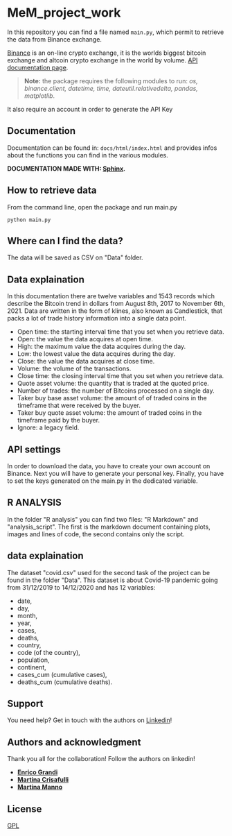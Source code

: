 # MeM_project_work

In this repository you can find a file named ```main.py```, which permit to retrieve the data from Binance exchange.

[Binance](https://binance.com//) is an on-line crypto exchange,  it is the worlds biggest bitcoin exchange and altcoin crypto exchange in the world by volume. 
[API documentation page](https://binance-docs.github.io/apidocs/spot/en/#introduction).

> **Note:** the package requires the following modules to run:
*os, binance.client, datetime, time, dateutil.relativedelta, pandas, matplotlib*.

It also require an account in order to generate the API Key



## Documentation 
Documentation can be found in: ```docs/html/index.html``` and provides infos about the functions you can find in the various modules.
 

**DOCUMENTATION MADE WITH: [Sphinx](http://www.sphinx-doc.org/en/master/).**


## How to retrieve data

From the command line, open the package and run main.py
```
python main.py 

```

## Where can I find the data?
The data will be saved as CSV on "Data" folder. 

## Data explaination

In this documentation there are twelve variables and 1543 records which describe the Bitcoin trend in dollars from August 8th, 2017 to November 6th, 2021. Data are written in the form of klines, also known as Candlestick, that packs a lot of trade history information into a single data point.

- Open time:	the starting interval time that you set when you retrieve data.
- Open: the value the data acquires at open time. 
- High:	the maximum value the data acquires during the day.
- Low: the lowest value the data acquires during the day.
- Close:  the value the data acquires at close time.
- Volume: the volume of the transactions.
- Close time:	the closing interval time that you set when you retrieve data.
- Quote asset volume: the quantity that is traded at the quoted price.
- Number of trades: the number of Bitcoins processed on a single day.
- Taker buy base asset volume: the amount of of traded coins in the timeframe that were received by the buyer.
- Taker buy quote asset volume: the amount of traded coins in the timeframe paid by the buyer.
- Ignore: a legacy field. 



## API settings

In order to download the data, you have to create your own account on Binance. Next you will have to generate
your personal key. Finally, you have to set the keys generated on the main.py in the dedicated variable.


## R ANALYSIS 
In the folder "R analysis" you can find two files: "R Markdown" and "analysis_script". The first is the markdown document containing plots, images and lines of code, the second contains only the script. 

## data explaination
The dataset "covid.csv" used for the second task of the project can be found in the folder "Data". This dataset is about Covid-19 pandemic going from 31/12/2019 to 14/12/2020 and has 12 variables: 
- date, 
- day, 
- month, 
- year, 
- cases, 
- deaths, 
- country, 
- code (of the country), 
- population, 
- continent, 
- cases_cum (cumulative cases),
- deaths_cum (cumulative deaths).




## Support
You need help? Get in touch with the authors on [Linkedin](https://www.linkedin.com/)!

## Authors and acknowledgment
Thank you all for the collaboration! Follow the authors on linkedin!

- [**Enrico Grandi**](https://www.linkedin.com/in/enrico-grandi/)
- [**Martina Crisafulli**](https://www.linkedin.com/in/martina-crisafulli-58a006209/)
- [**Martina Manno**](https://www.linkedin.com/in/martina-manno-41a6a41a2/)



## License
[GPL](https://www.gnu.org/licenses/gpl-3.0.html)
